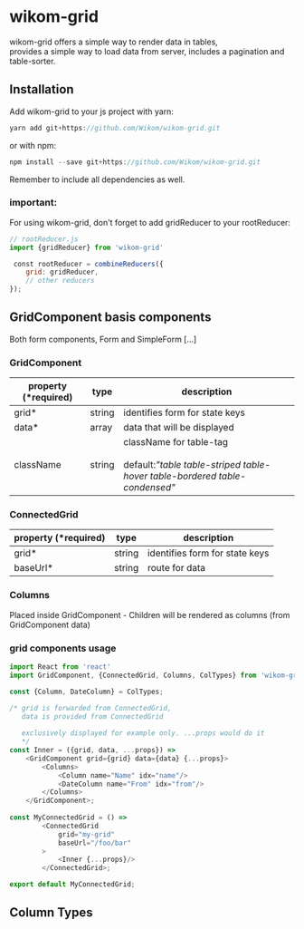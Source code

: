 # wikom-grid

wikom-grid offers a simple way to render data in tables,  
provides a simple way to load data from server, includes a pagination and table-sorter.


## Installation

Add wikom-grid to your js project with yarn:

```javascript
yarn add git+https://github.com/Wikom/wikom-grid.git
```

or with npm:
```javascript
npm install --save git+https://github.com/Wikom/wikom-grid.git
```
Remember to include all dependencies as well. 

### important:
For using wikom-grid,
 don't forget to add gridReducer to your rootReducer:

```javascript
// rootReducer.js
import {gridReducer} from 'wikom-grid'

 const rootReducer = combineReducers({
    grid: gridReducer,
    // other reducers
});
```

## GridComponent basis components
Both form components, Form and SimpleForm [...]

### GridComponent

| property (*required)| type | description |
|---|---|---|
| grid* | string | identifies form for state keys |
| data* | array | data that will be displayed |
| className | string | className for table-tag <br/> <br/>default:*"table table-striped table-hover table-bordered table-condensed"* |

### ConnectedGrid

| property (*required)| type | description |
|---|---|---|
| grid* | string | identifies form for state keys |
| baseUrl* | string | route for data |

### Columns
Placed inside GridComponent - Children will be rendered as columns (from GridComponent data)

### grid components usage

```javascript
import React from 'react'
import GridComponent, {ConnectedGrid, Columns, ColTypes} from 'wikom-grid'

const {Column, DateColumn} = ColTypes;

/* grid is forwarded from ConnectedGrid,
   data is provided from ConnectedGrid 
   
   exclusively displayed for example only. ...props would do it
   */
const Inner = ({grid, data, ...props}) =>
    <GridComponent grid={grid} data={data} {...props}>
        <Columns>
            <Column name="Name" idx="name"/>
            <DateColumn name="From" idx="from"/>
        </Columns>
    </GridComponent>;
    
const MyConnectedGrid = () =>
        <ConnectedGrid
            grid="my-grid"
            baseUrl="/foo/bar"
        >
            <Inner {...props}/>
        </ConnectedGrid>;

export default MyConnectedGrid;
```

## Column Types